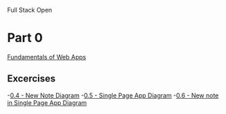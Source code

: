 Full Stack Open
# Part 0
[Fundamentals of Web Apps](./notes/0_fundamentals_of_web_apps.md)
## Excercises
-[0.4 - New Note Diagram](./exercises/part0/04.md)
-[0.5 - Single Page App Diagram](./exercises/part0/05.md)
-[0.6 - New note in Single Page App Diagram](./exercises/part0/06.md)



